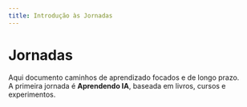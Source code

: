 ```yaml
---
title: Introdução às Jornadas
---
```


# Jornadas

Aqui documento caminhos de aprendizado focados e de longo prazo.  
A primeira jornada é **Aprendendo IA**, baseada em livros, cursos e experimentos.

